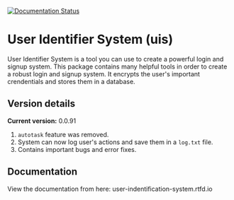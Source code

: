 [![Documentation Status](https://readthedocs.org/projects/user-indentification-system/badge/?version=latest)](https://user-indentification-system.readthedocs.io/en/latest/?badge=latest)

# User Identifier System (uis)
User Identifier System is a tool you can use to create a powerful login and signup system.
This package contains many helpful tools in order to create a robust login and signup system.
It encrypts the user's important crendentials and stores them in a database.

## Version details
**Current version:** 0.0.91
1. `autotask` feature was removed.
2. System can now log user's actions and save them in a `log.txt` file.
3. Contains important bugs and error fixes.

## Documentation
View the documentation from here: user-indentification-system.rtfd.io
